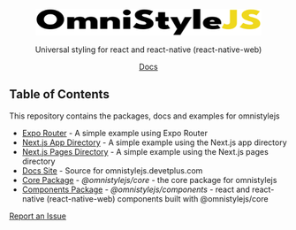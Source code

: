 <p align="center">
  <picture>
    <source media="(prefers-color-scheme: dark)" srcset="https://raw.githubusercontent.com/DevEtPlus/omnistylejs/693a3aaf8301d8ee75cda257cfe65211b4825245/assets/omnistylejs-logo-dark.svg">
  <img src="https://raw.githubusercontent.com/DevEtPlus/omnistylejs/693a3aaf8301d8ee75cda257cfe65211b4825245/assets/omnistylejs-logo.svg" width="408" height="48" alt="Logo for OmniStyleJS">
</picture>
</p>

<p align="center">
  Universal styling for react and react-native (react-native-web)
</p>

<div align="center">
  <a href="https://omnistylejs.devetplus.com">Docs</a>
</div>

## Table of Contents

This repository contains the packages, docs and examples for omnistylejs

- [Expo Router](https://github.com/DevEtPlus/omnistylejs/tree/main/examples/expo-router) -
  A simple example using Expo Router
- [Next.js App Directory](https://github.com/DevEtPlus/omnistylejs/tree/main/examples/next-appdir) -
  A simple example using the Next.js app directory
- [Next.js Pages Directory](https://github.com/DevEtPlus/omnistylejs/tree/main/examples/next-pagedir) -
  A simple example using the Next.js pages directory
- [Docs Site](https://github.com/DevEtPlus/omnistylejs/tree/main/docs) - Source
  for omnistylejs.devetplus.com
- [Core Package](https://github.com/DevEtPlus/omnistylejs/tree/main/packages/core) -
  _@omnistylejs/core_ - the core package for omnistylejs
- [Components Package](https://github.com/DevEtPlus/omnistylejs/tree/main/packages/components) -
  _@omnistylejs/components_ - react and react-native (react-native-web)
  components built with @omnistylejs/core

[Report an Issue](https://github.com/DevEtPlus/omnistylejs/issues/new)
